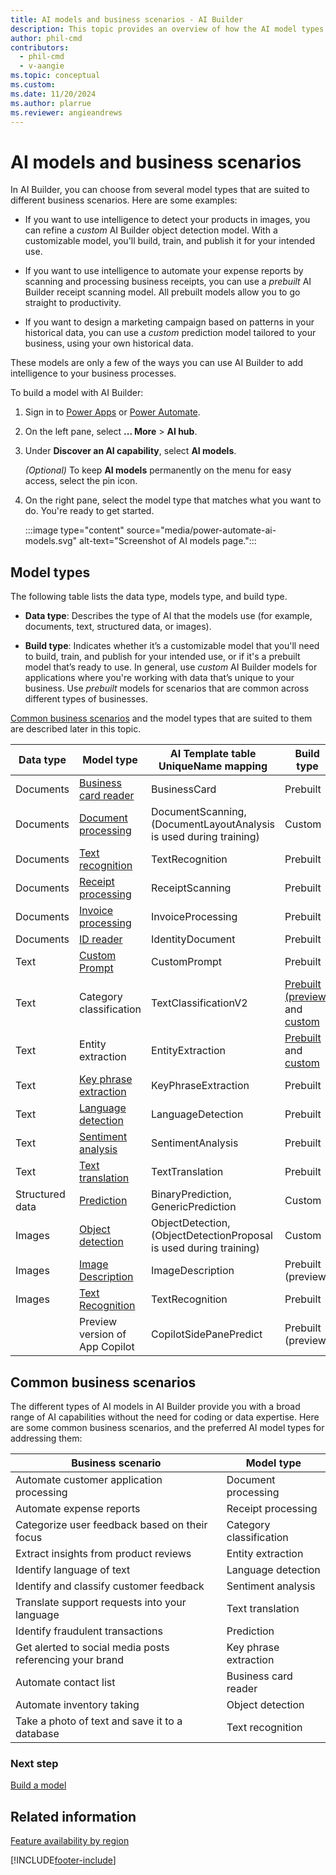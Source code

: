 ```yaml
---
title: AI models and business scenarios - AI Builder
description: This topic provides an overview of how the AI model types that you can create in AI Builder relate to various business scenarios.
author: phil-cmd
contributors:
  - phil-cmd
  - v-aangie
ms.topic: conceptual
ms.custom:
ms.date: 11/20/2024
ms.author: plarrue
ms.reviewer: angieandrews
---
```


# AI models and business scenarios

In AI Builder, you can choose from several model types that are suited to different business scenarios. Here are some examples:

- If you want to use intelligence to detect your products in images, you can refine a *custom* AI Builder object detection model. With a customizable model, you'll build, train, and publish it for your intended use.

- If you want to use intelligence to automate your expense reports by scanning and processing business receipts, you can use a *prebuilt* AI Builder receipt scanning model. All prebuilt models allow you to go straight to productivity.

- If you want to design a marketing campaign based on patterns in your historical data, you can use a *custom* prediction model tailored to your business, using your own historical data.

These models are only a few of the ways you can use AI Builder to add intelligence to your business processes.

To build a model with AI Builder:

1. Sign in to [Power Apps](https://make.powerapps.com) or [Power Automate](https://make.powerautomate.com).

1. On the left pane, select **... More** > **AI hub**.
1. Under **Discover an AI capability**, select **AI models**.

    *(Optional)* To keep **AI models** permanently on the menu for easy access, select the pin icon.

1. On the right pane, select the model type that matches what you want to do. You're ready to get started.

    :::image type="content" source="media/power-automate-ai-models.svg" alt-text="Screenshot of AI models page.":::

## Model types

The following table lists the data type, models type, and build type. 

- **Data type**: Describes the type of AI that the models use (for example, documents, text, structured data, or images). 

- **Build type**: Indicates whether it’s a customizable model that you'll need to build, train, and publish for your intended use, or if it's a prebuilt model that’s ready to use. In general, use *custom* AI Builder models for applications where you're working with data that’s unique to your business. Use *prebuilt* models for scenarios that are common across different types of businesses.

[Common business scenarios](#common-business-scenarios) and the model types that are suited to them are described later in this topic.

| Data type       | Model type              | AI Template table UniqueName mapping          | Build type          |
|-----------------|-------------------------|---------------------|---------------------|
| Documents       | [Business card reader](prebuilt-business-card.md)    | BusinessCard            | Prebuilt            |
| Documents       | [Document processing](form-processing-model-overview.md)         | DocumentScanning, (DocumentLayoutAnalysis is used during training)  | Custom  |
| Documents       | [Text recognition](prebuilt-text-recognition.md)        | TextRecognition            | Prebuilt            |
| Documents       | [Receipt processing](prebuilt-receipt-processing.md)      | ReceiptScanning            | Prebuilt            |
| Documents       | [Invoice processing](prebuilt-invoice-processing.md)      | InvoiceProcessing            | Prebuilt            |
| Documents       | [ID reader](prebuilt-id-reader.md)      | IdentityDocument            | Prebuilt            |
| Text            | [Custom Prompt](use-a-custom-prompt-in-flow.md)         | CustomPrompt            | Prebuilt  |
| Text            | Category classification  | TextClassificationV2            | [Prebuilt (preview)](prebuilt-category-classification.md) and [custom](text-classification-overview.md) |
| Text            | Entity extraction       | EntityExtraction       | [Prebuilt](prebuilt-entity-extraction.md) and [custom](entity-extraction-overview.md) |
| Text            | [Key phrase extraction](prebuilt-key-phrase.md)   | KeyPhraseExtraction            | Prebuilt            |
| Text            | [Language detection](prebuilt-language-detection.md)      | LanguageDetection            | Prebuilt            |
| Text            | [Sentiment analysis](prebuilt-sentiment-analysis.md)      | SentimentAnalysis            | Prebuilt            |
| Text            | [Text translation](prebuilt-text-translation.md)        | TextTranslation            | Prebuilt            |
| Structured data | [Prediction](prediction-overview.md)              | BinaryPrediction, GenericPrediction | Custom              |
| Images          | [Object detection](object-detection-overview.md)        | ObjectDetection, (ObjectDetectionProposal is used during training) | Custom              |
| Images          | [Image Description](prebuilt-image-description.md)        | ImageDescription | Prebuilt (preview)              |
| Images          | [Text Recognition](prebuilt-text-recognition.md)        | TextRecognition | Prebuilt              |
|           | Preview version of App Copilot      | CopilotSidePanePredict | Prebuilt (preview)              |


## Common business scenarios

The different types of AI models in AI Builder provide you with a broad range of AI capabilities without the need for coding or data expertise. Here are some common business scenarios, and the preferred AI model types for addressing them:

| Business scenario | Model type |
| ----- | ----- |
Automate customer application processing|Document processing
Automate expense reports|Receipt processing
Categorize user feedback based on their focus | Category classification
Extract insights from product reviews | Entity extraction
Identify language of text | Language detection
Identify and classify customer feedback|Sentiment analysis
Translate support requests into your language|Text translation
Identify fraudulent transactions|Prediction
Get alerted to social media posts referencing your brand | Key phrase extraction
Automate contact list |Business card reader
Automate inventory taking|Object detection
Take a photo of text and save it to a database |Text recognition

### Next step

[Build a model](build-model.md)

## Related information

[Feature availability by region](availability-region.md)


[!INCLUDE[footer-include](includes/footer-banner.md)]
